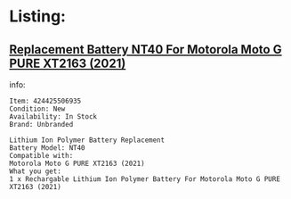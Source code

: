 # Listing:
## [Replacement Battery NT40 For Motorola Moto G PURE XT2163 (2021)](https://gadgetfix.com/replacement-battery-nt40-for-motorola-moto-g-pure-xt2163-2021-9447.html)
info:
```
Item: 424425506935
Condition: New
Availability: In Stock
Brand: Unbranded

Lithium Ion Polymer Battery Replacement
Battery Model: NT40
Compatible with:
Motorola Moto G PURE XT2163 (2021)
What you get:
1 x Rechargable Lithium Ion Polymer Battery For Motorola Moto G PURE XT2163 (2021)
```

